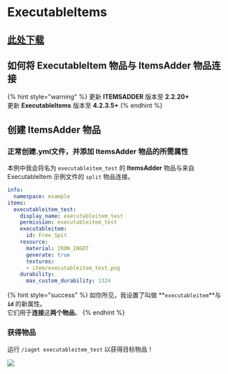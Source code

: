 # ExecutableItems

## [此处下载](https://www.spigotmc.org/resources/custom-items-free-executable-items-1-12-1-17.77578/)

## 如何将 ExecutableItem 物品与 ItemsAdder 物品连接

{% hint style="warning" %}
更新 **ITEMSADDER** 版本至 **2.2.20+**\
更新 **ExecutableItems** 版本至 **4.2.3.5+**
{% endhint %}

## 创建 ItemsAdder 物品

### 正常创建.yml文件，并添加 ItemsAdder 物品的所需属性

本例中我会将名为 `executableitem_test` 的 **ItemsAdder** 物品与来自 ExecutableItem 示例文件的 `split` 物品连接。

```yaml
info:
  namespace: example
items:
  executableitem_test:
    display_name: executableitem_test
    permission: executableitem_test
    executableitem:
      id: Free_Spit
    resource:
      material: IRON_INGOT
      generate: true
      textures:
      - item/executableitem_test.png
    durability:
      max_custom_durability: 1324
```

{% hint style="success" %}
如你所见，我设置了叫做 \*\*`executableitem`\*\*与 **`id`** 的新属性。\
它们用于**连接**这**两个物品**。
{% endhint %}

### 获得物品

运行 `/iaget executableitem_test` 以获得目标物品！

![](<../../.gitbook/assets/image\_(140) (1) (1).png>)

